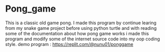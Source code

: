 # Pong_game
This is a classic old game pong. I made this program by continue learing from my snake game project before using python turtle and with 
reading some of the documentation about how pong game works i made this program and modify some of the internet source code into my oop coding style.
demo program : https://replit.com/@nunu01/ponggame
